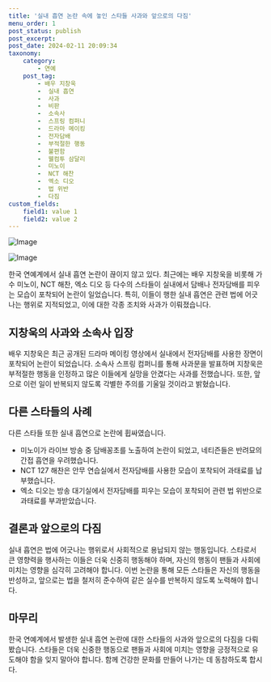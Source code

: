 ```yaml
---
title: '실내 흡연 논란 속에 놓인 스타들 사과와 앞으로의 다짐'
menu_order: 1
post_status: publish
post_excerpt: 
post_date: 2024-02-11 20:09:34
taxonomy:
    category:
        - 연예
    post_tag:
        - 배우 지창욱
        -  실내 흡연
        -  사과
        -  비판
        -  소속사
        -  스프링 컴퍼니
        -  드라마 메이킹
        -  전자담배
        -  부적절한 행동
        -  불편함
        -  웰컴투 삼달리
        -  미노이
        -  NCT 해찬
        -  엑소 디오
        -  법 위반
        -  다짐
custom_fields:
    field1: value 1
    field2: value 2
---
```


![Image](https://ssl.pstatic.net/mimgnews/image/117/2024/02/11/0003805909_002_20240211153501280.jpg?type=w540)

![Image](https://mimgnews.pstatic.net/image/117/2024/02/11/0003805909_003_20240211153501322.jpg?type=w540)

한국 연예계에서 실내 흡연 논란이 끊이지 않고 있다. 최근에는 배우 지창욱을 비롯해 가수 미노이, NCT 해찬, 엑소 디오 등 다수의 스타들이 실내에서 담배나 전자담배를 피우는 모습이 포착되어 논란이 일었습니다. 특히, 이들이 행한 실내 흡연은 관련 법에 어긋나는 행위로 지적되었고, 이에 대한 각종 조치와 사과가 이뤄졌습니다. 
## 지창욱의 사과와 소속사 입장
배우 지창욱은 최근 공개된 드라마 메이킹 영상에서 실내에서 전자담배를 사용한 장면이 포착되어 논란이 되었습니다. 소속사 스프링 컴퍼니를 통해 사과문을 발표하며 지창욱은 부적절한 행동을 인정하고 많은 이들에게 실망을 안겼다는 사과를 전했습니다. 또한, 앞으로 이런 일이 반복되지 않도록 각별한 주의를 기울일 것이라고 밝혔습니다.
## 다른 스타들의 사례
다른 스타들 또한 실내 흡연으로 논란에 휩싸였습니다. 
- 미노이가 라이브 방송 중 담배꽁초를 노출하여 논란이 되었고, 네티즌들은 반려묘의 간접 흡연을 우려했습니다.
- NCT 127 해찬은 안무 연습실에서 전자담배를 사용한 모습이 포착되어 과태료를 납부했습니다.
- 엑소 디오는 방송 대기실에서 전자담배를 피우는 모습이 포착되어 관련 법 위반으로 과태료를 부과받았습니다.
## 결론과 앞으로의 다짐
실내 흡연은 법에 어긋나는 행위로서 사회적으로 용납되지 않는 행동입니다. 스타로서 큰 영향력을 행사하는 이들은 더욱 신중히 행동해야 하며, 자신의 행동이 팬들과 사회에 미치는 영향을 심각히 고려해야 합니다. 이번 논란을 통해 모든 스타들은 자신의 행동을 반성하고, 앞으로는 법을 철저히 준수하여 같은 실수를 반복하지 않도록 노력해야 합니다.
## 마무리
한국 연예계에서 발생한 실내 흡연 논란에 대한 스타들의 사과와 앞으로의 다짐을 다뤄봤습니다. 스타들은 더욱 신중한 행동으로 팬들과 사회에 미치는 영향을 긍정적으로 유도해야 함을 잊지 말아야 합니다. 함께 건강한 문화를 만들어 나가는 데 동참하도록 합시다.
